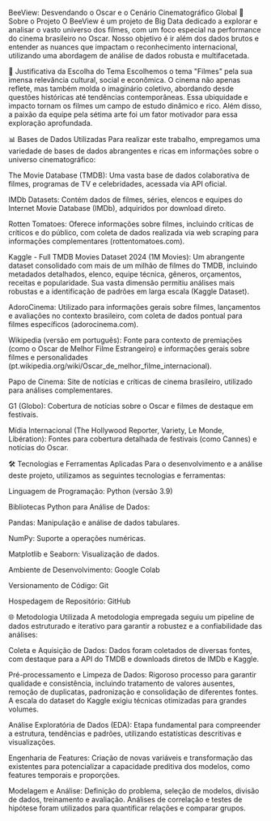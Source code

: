 BeeView: Desvendando o Oscar e o Cenário Cinematográfico Global
🚀 Sobre o Projeto
O BeeView é um projeto de Big Data dedicado a explorar e analisar o vasto universo dos filmes, com um foco especial na performance do cinema brasileiro no Oscar. Nosso objetivo é ir além dos dados brutos e entender as nuances que impactam o reconhecimento internacional, utilizando uma abordagem de análise de dados robusta e multifacetada.

🎯 Justificativa da Escolha do Tema
Escolhemos o tema "Filmes" pela sua imensa relevância cultural, social e econômica. O cinema não apenas reflete, mas também molda o imaginário coletivo, abordando desde questões históricas até tendências contemporâneas. Essa ubiquidade e impacto tornam os filmes um campo de estudo dinâmico e rico. Além disso, a paixão da equipe pela sétima arte foi um fator motivador para essa exploração aprofundada.

📊 Bases de Dados Utilizadas
Para realizar este trabalho, empregamos uma variedade de bases de dados abrangentes e ricas em informações sobre o universo cinematográfico:

The Movie Database (TMDB): Uma vasta base de dados colaborativa de filmes, programas de TV e celebridades, acessada via API oficial.

IMDb Datasets: Contém dados de filmes, séries, elencos e equipes do Internet Movie Database (IMDb), adquiridos por download direto.

Rotten Tomatoes: Oferece informações sobre filmes, incluindo críticas de críticos e do público, com coleta de dados realizada via web scraping para informações complementares (rottentomatoes.com).

Kaggle - Full TMDB Movies Dataset 2024 (1M Movies): Um abrangente dataset consolidado com mais de um milhão de filmes do TMDB, incluindo metadados detalhados, elenco, equipe técnica, gêneros, orçamentos, receitas e popularidade. Sua vasta dimensão permitiu análises mais robustas e a identificação de padrões em larga escala (Kaggle Dataset).

AdoroCinema: Utilizado para informações gerais sobre filmes, lançamentos e avaliações no contexto brasileiro, com coleta de dados pontual para filmes específicos (adorocinema.com).

Wikipedia (versão em português): Fonte para contexto de premiações (como o Oscar de Melhor Filme Estrangeiro) e informações gerais sobre filmes e personalidades (pt.wikipedia.org/wiki/Oscar_de_melhor_filme_internacional).

Papo de Cinema: Site de notícias e críticas de cinema brasileiro, utilizado para análises complementares.

G1 (Globo): Cobertura de notícias sobre o Oscar e filmes de destaque em festivais.

Mídia Internacional (The Hollywood Reporter, Variety, Le Monde, Libération): Fontes para cobertura detalhada de festivais (como Cannes) e notícias do Oscar.

🛠️ Tecnologias e Ferramentas Aplicadas
Para o desenvolvimento e a análise deste projeto, utilizamos as seguintes tecnologias e ferramentas:

Linguagem de Programação: Python (versão 3.9)

Bibliotecas Python para Análise de Dados:

Pandas: Manipulação e análise de dados tabulares.

NumPy: Suporte a operações numéricas.

Matplotlib e Seaborn: Visualização de dados.

Ambiente de Desenvolvimento: Google Colab

Versionamento de Código: Git

Hospedagem de Repositório: GitHub

🌐 Metodologia Utilizada
A metodologia empregada seguiu um pipeline de dados estruturado e iterativo para garantir a robustez e a confiabilidade das análises:

Coleta e Aquisição de Dados: Dados foram coletados de diversas fontes, com destaque para a API do TMDB e downloads diretos de IMDb e Kaggle.

Pré-processamento e Limpeza de Dados: Rigoroso processo para garantir qualidade e consistência, incluindo tratamento de valores ausentes, remoção de duplicatas, padronização e consolidação de diferentes fontes. A escala do dataset do Kaggle exigiu técnicas otimizadas para grandes volumes.

Análise Exploratória de Dados (EDA): Etapa fundamental para compreender a estrutura, tendências e padrões, utilizando estatísticas descritivas e visualizações.

Engenharia de Features: Criação de novas variáveis e transformação das existentes para potencializar a capacidade preditiva dos modelos, como features temporais e proporções.

Modelagem e Análise: Definição do problema, seleção de modelos, divisão de dados, treinamento e avaliação. Análises de correlação e testes de hipótese foram utilizados para quantificar relações e comparar grupos.

